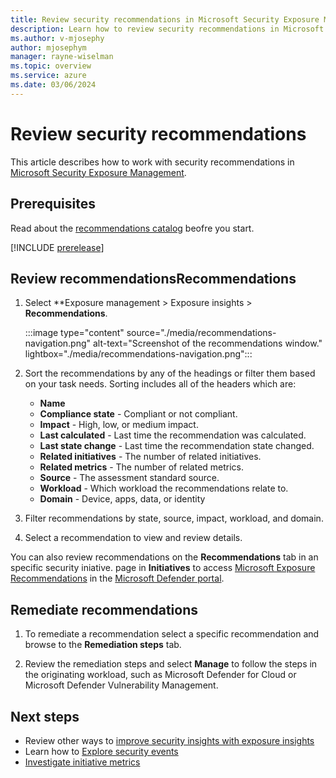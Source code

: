 ```yaml
---
title: Review security recommendations in Microsoft Security Exposure Management
description: Learn how to review security recommendations in Microsoft Security Exposure Management.
ms.author: v-mjosephy
author: mjosephym
manager: rayne-wiselman
ms.topic: overview
ms.service: azure
ms.date: 03/06/2024
---
```


# Review security recommendations

This article describes how to work with security recommendations in [Microsoft Security Exposure Management](microsoft-security-exposure-management.md).

## Prerequisites

Read about the [recommendations catalog](exposure-insights-overview.md#security-recommendations) beofre you start.


[!INCLUDE [prerelease](../includes//prerelease.md)]


## Review recommendationsRecommendations

1. Select **Exposure management > Exposure insights > **Recommendations**. 
 
    :::image type="content" source="./media/recommendations-navigation.png" alt-text="Screenshot of the recommendations window." lightbox="./media/recommendations-navigation.png":::

1. Sort the recommendations by any of the headings or filter them based on your task needs. Sorting includes all of the headers which are:
    - **Name**
    - **Compliance state** - Compliant or not compliant.
    - **Impact** - High, low, or medium impact.
    - **Last calculated** - Last time the recommendation was calculated.
    - **Last state change** - Last time the recommendation state changed.
    - **Related initiatives** - The number of related initiatives.
    - **Related metrics** - The number of related metrics.
    - **Source** - The assessment standard source.
    - **Workload** - Which workload the recommendations relate to.
    - **Domain** - Device, apps, data, or identity

1. Filter recommendations by state, source, impact, workload, and domain.

1. Select a recommendation to view and review details.


You can also review recommendations on the **Recommendations** tab in an specific security iniative.  page in **Initiatives** to access [Microsoft Exposure Recommendations](https://security.microsoft.com/exposure-recommendations) in the [Microsoft Defender portal](https://security.microsoft.com/).

## Remediate recommendations

1. To remediate a recommendation select a specific recommendation and browse to the **Remediation steps** tab.

1. Review the remediation steps and select **Manage** to follow the steps in the originating workload, such as Microsoft Defender for Cloud or Microsoft Defender Vulnerability Management.


## Next steps

- Review other ways to [improve security insights with exposure insights](exposure-insights-overview.md)
- Learn how to [Explore security events](security-events.md)
- [Investigate initiative metrics](security-metrics.md)
